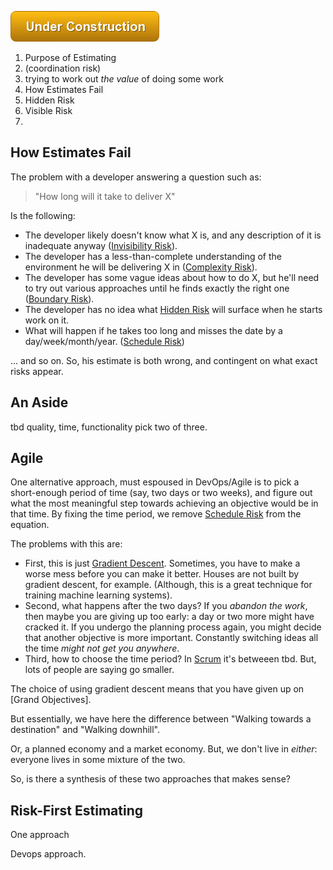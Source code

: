 ![Under Construction](images/state/uc.png)

1.  Purpose of Estimating 
  1.  (coordination risk)
  2.  trying to work out _the value_ of doing some work
2.  How Estimates Fail
  1.   Hidden Risk
  2.   Visible Risk
3.  

## How Estimates Fail

The problem with a developer answering a question such as:

> "How long will it take to deliver X"

Is the following:

 - The developer likely doesn't know what X is, and any description of it is inadequate anyway ([Invisibility Risk]()).
 - The developer has a less-than-complete understanding of the environment he will be delivering X in ([Complexity Risk]()).
 - The developer has some vague ideas about how to do X, but he'll need to try out various approaches until he finds exactly the right one ([Boundary Risk]()).
 - The developer has no idea what [Hidden Risk]() will surface when he starts work on it.
 - What will happen if he takes too long and misses the date by a day/week/month/year. ([Schedule Risk]())

... and so on.  So, his estimate is both wrong, and contingent on what exact risks appear.

## An Aside

tbd quality, time, functionality pick two of three.

## Agile

One alternative approach, must espoused in DevOps/Agile is to pick a short-enough period of time (say, two days or two weeks), and figure out what the most meaningful step towards achieving an objective would be in that time.   By fixing the time period, we remove [Schedule Risk]() from the equation.

The problems with this are:
 - First, this is just [Gradient Descent]().  Sometimes, you have to make a worse mess before you can make it better.  Houses are not built by gradient descent, for example.  (Although, this is a great technique for training machine learning systems).
 - Second, what happens after the two days?  If you _abandon the work_, then maybe you are giving up too early:  a day or two more might have cracked it.  If you undergo the planning process again, you might decide that another objective is more important.  Constantly switching ideas all the time _might not get you anywhere_.
 - Third, how to choose the time period?  In [Scrum]() it's betweeen tbd.  But, lots of people are saying go smaller.

The choice of using gradient descent means that you have given up on [Grand Objectives].  

But essentially, we have here the difference between "Walking towards a destination" and "Walking downhill".  

Or, a planned economy and a market economy.  But, we don't live in _either_: everyone lives in some mixture of the two.

So, is there a synthesis of these two approaches that makes sense?  

## Risk-First Estimating

One approach

Devops approach.

 
 

